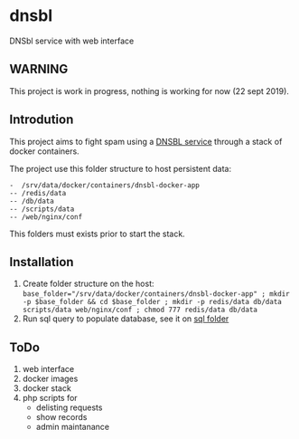 # dnsbl
DNSbl service with web interface

## WARNING
This project is work in progress, nothing is working for now (22 sept 2019).

## Introdution
This project aims to fight spam using a [DNSBL service](https://en.wikipedia.org/wiki/DNSBL) through a stack of docker containers.

The project use this folder structure to host persistent data:
```
-  /srv/data/docker/containers/dnsbl-docker-app
-- /redis/data
-- /db/data
-- /scripts/data
-- /web/nginx/conf
```
This folders must exists prior to start the stack.

## Installation
1. Create folder structure on the host:   
` base_folder="/srv/data/docker/containers/dnsbl-docker-app" ; mkdir -p $base_folder && cd $base_folder ; mkdir -p redis/data db/data scripts/data web/nginx/conf ; chmod 777 redis/data db/data `
2. Run sql query to populate database, see it on [sql folder](sql/)

## ToDo
1. web interface
2. docker images
3. docker stack
4. php scripts for
   - delisting requests
   - show records
   - admin maintanance
